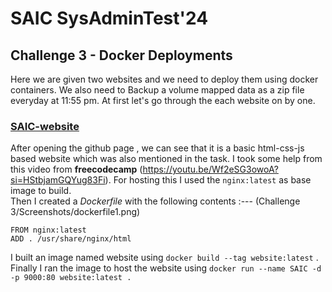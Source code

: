 # SAIC SysAdminTest'24 

## Challenge 3 - Docker Deployments
Here we are given two websites and we need to deploy them using docker containers.
We also need to Backup a volume mapped data as a zip file everyday at 11:55 pm.
At first let's go through the each website on by one.

### [SAIC-website](https://github.com/KamandPrompt/SAIC-Website)

After opening the github page , we can see that it is a basic html-css-js based website which was also mentioned in the task.
I took some help from this video from **freecodecamp** (https://youtu.be/Wf2eSG3owoA?si=HStbjamGQYug83Fi).
For hosting this I used the `nginx:latest` as base image to build.   
Then I created a *Dockerfile* with the following contents :--- (Challenge 3/Screenshots/dockerfile1.png)
~~~
FROM nginx:latest
ADD . /usr/share/nginx/html
~~~
I built an image named website using `docker build --tag website:latest` . 
Finally I ran the image to host the website using `docker run --name SAIC -d -p 9000:80 website:latest .`

